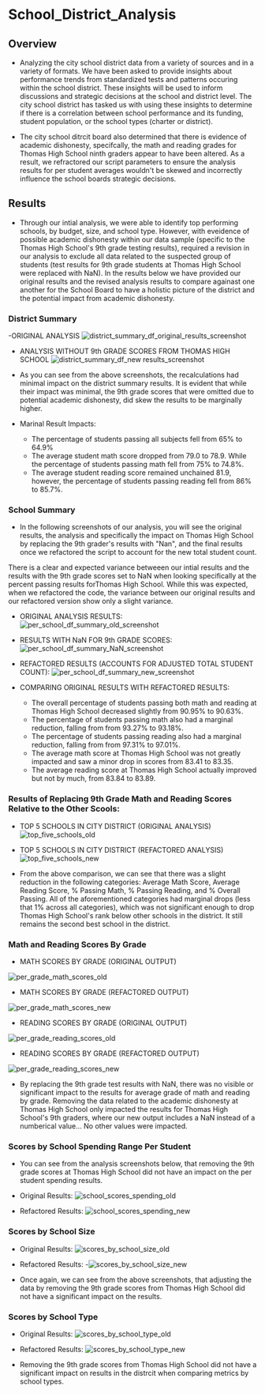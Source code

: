# School_District_Analysis

## Overview
- Analyzing the city school district data from a variety of sources and in a variety of formats. We have been asked to provide insights about performance trends from standardized tests and patterns occuring within the school district. These insights will be used to inform discussions and strategic decisions at the school and district level. The city school district has tasked us with using these insights to determine if there is a correlation between school performance and its funding, student population, or the school types (charter or district).  

- The city school ditrcit board also determined that there is evidence of academic dishonesty, specifcally, the math and reading grades for Thomas High School ninth graders appear to have been altered. As a result, we refractored our script parameters to ensure the analysis results for per student averages wouldn't be skewed and incorrectly influence the school boards strategic decisions.  

## Results
- Through our intial analysis, we were able to identify top performing schools, by budget, size, and school type. However, with eveidence of possible academic dishonesty within our data sample (specific to the Thomas High School's 9th grade testing results), required a revision in our analysis to exclude all data related to the suspected group of students (test results for 9th grade students at Thomas High School were replaced with NaN). In the results below we have provided our original results and the revised analysis results to compare againast one another for the School Board to have a holistic picture of the district and the potential impact from academic dishonesty. 

### District Summary
-ORIGINAL ANALYSIS
![district_summary_df_original_results_screenshot](https://github.com/Jflux05/School_District_Analysis/blob/8d5519beae5b34a7f18f52f0e7cc0d0b42a16713/Resources/district_summary_df_original.png)

- ANALYSIS WITHOUT 9th GRADE SCORES FROM THOMAS HIGH SCHOOL
![district_summary_df_new results_screenshot](https://github.com/Jflux05/School_District_Analysis/blob/8d5519beae5b34a7f18f52f0e7cc0d0b42a16713/Resources/district_summary_df_new.png)

- As you can see from the above screenshots, the recalculations had minimal impact on the district summary results. It is evident that while their impact was minimal, the 9th grade scores that were omitted due to potential academic dishonesty, did skew the results to be marginally higher. 

- Marinal Result Impacts:
  - The percentage of students passing all subjects fell from 65% to 64.9%
  - The average student math score dropped from 79.0 to 78.9. While the percentage of students passing math fell from 75% to 74.8%.
  - The average student reading score remained unchained 81.9, however, the percentage of students passing reading fell from 86% to 85.7%.

### School Summary

- In the following screenshots of our analysis, you will see the original results, the analysis and specifically the impact on Thomas High School by replacing the 9th grader's results with "Nan", and the final results once we refactored the script to account for the new total student count. 

There is a clear and expected variance betweeen our intial results and the results with the 9th grade scores set to NaN when looking specifically at the percent passing results forThomas High School. While this was expected, when we refactored the code, the variance between our original results and our refactored version show only a slight variance.

- ORIGINAL ANALYSIS RESULTS:
![per_school_df_summary_old_screenshot](https://github.com/Jflux05/School_District_Analysis/blob/5c488474786e57ad2b640114a7f194d08b79c08d/Resources/per_school_summary_df%20old%20screenshot.png)


- RESULTS WITH NaN FOR 9th GRADE SCORES:
![per_school_df_summary_NaN_screenshot](https://github.com/Jflux05/School_District_Analysis/blob/5c488474786e57ad2b640114a7f194d08b79c08d/Resources/per_school_summary_df_NAN_old_screenshot.png)

- REFACTORED RESULTS (ACCOUNTS FOR ADJUSTED TOTAL STUDENT COUNT):
![per_school_df_summary_new_screenshot](https://github.com/Jflux05/School_District_Analysis/blob/5c488474786e57ad2b640114a7f194d08b79c08d/Resources/per_school_summary_df_new_screenshot.png)

- COMPARING ORIGINAL RESULTS WITH REFACTORED RESULTS:
  - The overall percentage of students passing both math and reading at Thomas High School decreased slightly from 90.95% to 90.63%.
  - The percentage of students passing math also had a marginal reduction, falling from from 93.27% to 93.18%.
  - The percentage of students passing reading also had a marginal reduction, falling from from 97.31% to 97.01%.
  - The average math score at Thomas High School was not greatly impacted and saw a minor drop in scores from 83.41 to 83.35. 
  - The average reading score at Thomas High School actually improved but not by much, from 83.84 to 83.89. 

### Results of Replacing 9th Grade Math and Reading Scores Relative to the Other Scools:

- TOP 5 SCHOOLS IN CITY DISTRICT (ORIGINAL ANALYSIS)
![top_five_schools_old](https://github.com/Jflux05/School_District_Analysis/blob/287d114302ece361431ce162b7ccab4900892c91/Resources/top_5_performing_schools_old.png)

- TOP 5 SCHOOLS IN CITY DISTRICT (REFACTORED ANALYSIS)
![top_five_schools_new](https://github.com/Jflux05/School_District_Analysis/blob/287d114302ece361431ce162b7ccab4900892c91/Resources/top_5_performing_schools_new.png)

- From the above comparison, we can see that there was a slight reduction in the following categories: Average Math Score, Average Reading Score, % Passing Math, % Passing Reading, and % Overall Passing. All of the aforementioned categories had marginal drops (less that 1% across all categories), which was not significant enough to drop Thomas High School's rank below other schools in the district. It still remains the second best school in the district. 


### Math and Reading Scores By Grade
- MATH SCORES BY GRADE (ORIGINAL OUTPUT)

![per_grade_math_scores_old](https://github.com/Jflux05/School_District_Analysis/blob/3915abf62ba4a23c129b988ec67dc9c8b1b2544a/Resources/per_grade_math_scores_old.png)

- MATH SCORES BY GRADE (REFACTORED OUTPUT)

![per_grade_math_scores_new](https://github.com/Jflux05/School_District_Analysis/blob/3915abf62ba4a23c129b988ec67dc9c8b1b2544a/Resources/per_grade_math_scores_new.png)

- READING SCORES BY GRADE (ORIGINAL OUTPUT)

![per_grade_reading_scores_old](https://github.com/Jflux05/School_District_Analysis/blob/3915abf62ba4a23c129b988ec67dc9c8b1b2544a/Resources/per_grade_reading_scores_old.png)


- READING SCORES BY GRADE (REFACTORED OUTPUT)

![per_grade_reading_scores_new](https://github.com/Jflux05/School_District_Analysis/blob/3915abf62ba4a23c129b988ec67dc9c8b1b2544a/Resources/per_grade_reading_scores_new.png)

- By replacing the 9th grade test results with NaN, there was no visible or significant impact to the results for average grade of math and reading by grade. Removing the data related to the academic dishonesty at Thomas High School only impacted the results for Thomas High School's 9th graders, where our new output includes a NaN instead of a numberical value... No other values were impacted. 

### Scores by School Spending Range Per Student

- You can see from the analysis screenshots below, that removing the 9th grade scores at Thomas High School did not have an impact on the per student spending results. 

- Original Results:
![school_scores_spending_old](https://github.com/Jflux05/School_District_Analysis/blob/e739b59e739b0d58a824d55c5000624d42358450/Resources/school_scores_by_spending_old.png)

- Refactored Results:
![school_scores_spending_new](https://github.com/Jflux05/School_District_Analysis/blob/e739b59e739b0d58a824d55c5000624d42358450/Resources/school_scores_by_spending_new.png)


### Scores by School Size

- Original Results:
![scores_by_school_size_old](https://github.com/Jflux05/School_District_Analysis/blob/e739b59e739b0d58a824d55c5000624d42358450/Resources/grades_by_school_size_old.png)

- Refactored Results:
-![scores_by_school_size_new](https://github.com/Jflux05/School_District_Analysis/blob/e739b59e739b0d58a824d55c5000624d42358450/Resources/grades_by_school_size_new.png)

- Once again, we can see from the above screenshots, that adjusting the data by removing the 9th grade scores from Thomas High School did not have a significant impact on the results.  

### Scores by School Type

- Original Results:
![scores_by_school_type_old](https://github.com/Jflux05/School_District_Analysis/blob/540b205e3890d1accc7c515b85ebccc0e4e4c9ee/Resources/scores_by_school_type_old.png)

- Refactored Results:
![scores_by_school_type_new](https://github.com/Jflux05/School_District_Analysis/blob/540b205e3890d1accc7c515b85ebccc0e4e4c9ee/Resources/scores_by_school_type_new.png)

- Removing the 9th grade scores from Thomas High School did not have a significant impact on results in the distrcit when comparing metrics by school types. 
